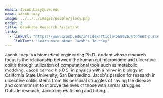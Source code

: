 ```yaml
---
email: Jacob.Lacy@uvm.edu
name: Jacob Lacy
image: ../../../images/people/jlacy.png
order: 3
title: Graduate Research Assistant
links:
  - linkUrl: "https://www.csusb.edu/inside/article/569626/student-pursue-career-biomedical-engineering-goal-becoming-researcher"
    linkText: "Learn more about Jacob's Journey"
---
```

Jacob Lacy is a biomedical engineering Ph.D. student whose research focus is the relationship between the human gut microbiome and ulcerative colitis through utilization of computational tools such as metabolic modeling. Jacob earned his B.S. in physics with a minor in biology at California State University, San Bernardino. Jacob's passion for research in ulcerative colitis stems from his personal struggles of having the disease and commitment to improve the lives of those with similar struggles. Outside research, Jacob enjoys fishing and hiking.
